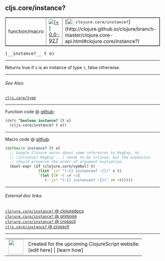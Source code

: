 ## cljs.core/instance?



 <table border="1">
<tr>
<td>function/macro</td>
<td><a href="https://github.com/cljsinfo/cljs-api-docs/tree/0.0-927"><img valign="middle" alt="[+] 0.0-927" title="Added in 0.0-927" src="https://img.shields.io/badge/+-0.0--927-lightgrey.svg"></a> </td>
<td>
[<img height="24px" valign="middle" src="http://i.imgur.com/1GjPKvB.png"> <samp>clojure.core/instance?</samp>](http://clojure.github.io/clojure/branch-master/clojure.core-api.html#clojure.core/instance?)
</td>
</tr>
</table>


 <samp>
(__instance?__ t o)<br>
</samp>

---

Returns true if `o` is an instance of type `t`, false otherwise.



---


###### See Also:

[`cljs.core/type`](../cljs.core/type.md)<br>

---




Function code @ [github](https://github.com/clojure/clojurescript/blob/r1885/src/cljs/cljs/core.cljs#L373-L374):

```clj
(defn ^boolean instance? [t o]
  (cljs.core/instance? t o))
```

<!--
Repo - tag - source tree - lines:

 <pre>
clojurescript @ r1885
└── src
    └── cljs
        └── cljs
            └── <ins>[core.cljs:373-374](https://github.com/clojure/clojurescript/blob/r1885/src/cljs/cljs/core.cljs#L373-L374)</ins>
</pre>

-->

---

Macro code @ [github](https://github.com/clojure/clojurescript/blob/r1885/src/clj/cljs/core.clj#L249-L256):

```clj
(defmacro instance? [t o]
  ;; Google Closure warns about some references to RegExp, so
  ;; (instance? RegExp ...) needs to be inlined, but the expansion
  ;; should preserve the order of argument evaluation.
  (bool-expr (if (clojure.core/symbol? t)
               (list 'js* "(~{} instanceof ~{})" o t)
               `(let [t# ~t o# ~o]
                  (~'js* "(~{} instanceof ~{})" o# t#)))))
```

<!--
Repo - tag - source tree - lines:

 <pre>
clojurescript @ r1885
└── src
    └── clj
        └── cljs
            └── <ins>[core.clj:249-256](https://github.com/clojure/clojurescript/blob/r1885/src/clj/cljs/core.clj#L249-L256)</ins>
</pre>
-->

---


###### External doc links:

[`clojure.core/instance?` @ clojuredocs](http://clojuredocs.org/clojure.core/instance_q)<br>
[`clojure.core/instance?` @ grimoire](http://conj.io/store/v1/org.clojure/clojure/1.7.0-beta3/clj/clojure.core/instance%3F/)<br>
[`clojure.core/instance?` @ crossclj](http://crossclj.info/fun/clojure.core/instance%3F.html)<br>
[`cljs.core/instance?` @ crossclj](http://crossclj.info/fun/cljs.core.cljs/instance%3F.html)<br>

---

 <table>
<tr><td>
<img valign="middle" align="right" width="48px" src="http://i.imgur.com/Hi20huC.png">
</td><td>
Created for the upcoming ClojureScript website.<br>
[edit here] | [learn how]
</td></tr></table>

[edit here]:https://github.com/cljsinfo/cljs-api-docs/blob/master/cljsdoc/cljs.core/instanceQMARK.cljsdoc
[learn how]:https://github.com/cljsinfo/cljs-api-docs/wiki/cljsdoc-files

<!--

This information was too distracting to show to readers, but I'll leave it
commented here since it is helpful to:

- pretty-print the data used to generate this document
- and show how to retrieve that data



The API data for this symbol:

```clj
{:description "Returns true if `o` is an instance of type `t`, false otherwise.",
 :return-type boolean,
 :ns "cljs.core",
 :name "instance?",
 :signature ["[t o]"],
 :history [["+" "0.0-927"]],
 :type "function/macro",
 :related ["cljs.core/type"],
 :full-name-encode "cljs.core/instanceQMARK",
 :source {:code "(defn ^boolean instance? [t o]\n  (cljs.core/instance? t o))",
          :title "Function code",
          :repo "clojurescript",
          :tag "r1885",
          :filename "src/cljs/cljs/core.cljs",
          :lines [373 374]},
 :extra-sources [{:code "(defmacro instance? [t o]\n  ;; Google Closure warns about some references to RegExp, so\n  ;; (instance? RegExp ...) needs to be inlined, but the expansion\n  ;; should preserve the order of argument evaluation.\n  (bool-expr (if (clojure.core/symbol? t)\n               (list 'js* \"(~{} instanceof ~{})\" o t)\n               `(let [t# ~t o# ~o]\n                  (~'js* \"(~{} instanceof ~{})\" o# t#)))))",
                  :title "Macro code",
                  :repo "clojurescript",
                  :tag "r1885",
                  :filename "src/clj/cljs/core.clj",
                  :lines [249 256]}],
 :full-name "cljs.core/instance?",
 :clj-symbol "clojure.core/instance?"}

```

Retrieve the API data for this symbol:

```clj
;; from Clojure REPL
(require '[clojure.edn :as edn])
(-> (slurp "https://raw.githubusercontent.com/cljsinfo/cljs-api-docs/catalog/cljs-api.edn")
    (edn/read-string)
    (get-in [:symbols "cljs.core/instance?"]))
```

-->
